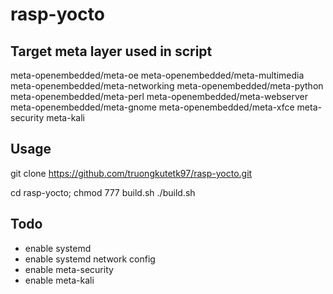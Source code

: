 # rasp-yocto

## Target meta layer used in script
meta-openembedded/meta-oe
meta-openembedded/meta-multimedia
meta-openembedded/meta-networking 
meta-openembedded/meta-python
meta-openembedded/meta-perl
meta-openembedded/meta-webserver
meta-openembedded/meta-gnome
meta-openembedded/meta-xfce
meta-security
meta-kali

## Usage
git clone https://github.com/truongkutetk97/rasp-yocto.git

cd rasp-yocto; chmod 777 build.sh
./build.sh

## Todo
- enable systemd
- enable systemd network config
- enable meta-security
- enable meta-kali
